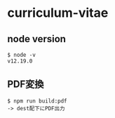 # curriculum-vitae
## node version
```
$ node -v
v12.19.0
```

## PDF変換
```
$ npm run build:pdf
-> dest配下にPDF出力
```